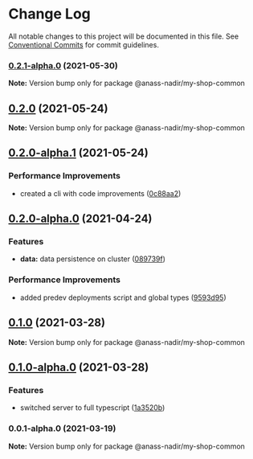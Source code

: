 # Change Log

All notable changes to this project will be documented in this file.
See [Conventional Commits](https://conventionalcommits.org) for commit guidelines.

### [0.2.1-alpha.0](https://github.com/anass-nadir/my-shop/compare/@anass-nadir/my-shop-common@0.2.0...@anass-nadir/my-shop-common@0.2.1-alpha.0) (2021-05-30)

**Note:** Version bump only for package @anass-nadir/my-shop-common

## [0.2.0](https://github.com/anass-nadir/my-shop/compare/@anass-nadir/my-shop-common@0.2.0-alpha.1...@anass-nadir/my-shop-common@0.2.0) (2021-05-24)

**Note:** Version bump only for package @anass-nadir/my-shop-common

## [0.2.0-alpha.1](https://github.com/anass-nadir/my-shop/compare/@anass-nadir/my-shop-common@0.2.0-alpha.0...@anass-nadir/my-shop-common@0.2.0-alpha.1) (2021-05-24)

### Performance Improvements

- created a cli with code improvements ([0c88aa2](https://github.com/anass-nadir/my-shop/commit/0c88aa2f24bf45aba2a8d6d1c81df874bf1b499d))

## [0.2.0-alpha.0](https://github.com/anass-nadir/my-shop/compare/@anass-nadir/my-shop-common@0.1.0-alpha.0...@anass-nadir/my-shop-common@0.2.0-alpha.0) (2021-04-24)

### Features

- **data:** data persistence on cluster ([089739f](https://github.com/anass-nadir/my-shop/commit/089739fae1ae1be08ce767505e8095426b01c227))

### Performance Improvements

- added predev deployments script and global types ([9593d95](https://github.com/anass-nadir/my-shop/commit/9593d950c5e950ef5a3fa4263e75e91b9ffea44e))

## [0.1.0](https://github.com/anass-nadir/my-shop/compare/@anass-nadir/my-shop-common@0.1.0-alpha.0...@anass-nadir/my-shop-common@0.1.0) (2021-03-28)

**Note:** Version bump only for package @anass-nadir/my-shop-common

## [0.1.0-alpha.0](https://github.com/anass-nadir/my-shop/compare/@anass-nadir/my-shop-common@0.0.1-alpha.0...@anass-nadir/my-shop-common@0.1.0-alpha.0) (2021-03-28)

### Features

- switched server to full typescript ([1a3520b](https://github.com/anass-nadir/my-shop/commit/1a3520b1cfb08d6c6031e22418a7ab35f9927b09))

### 0.0.1-alpha.0 (2021-03-19)

**Note:** Version bump only for package @anass-nadir/my-shop-common
